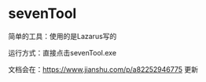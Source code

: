 # sevenTool

简单的工具：使用的是Lazarus写的

运行方式：直接点击sevenTool.exe

文档会在：https://www.jianshu.com/p/a82252946775  更新
